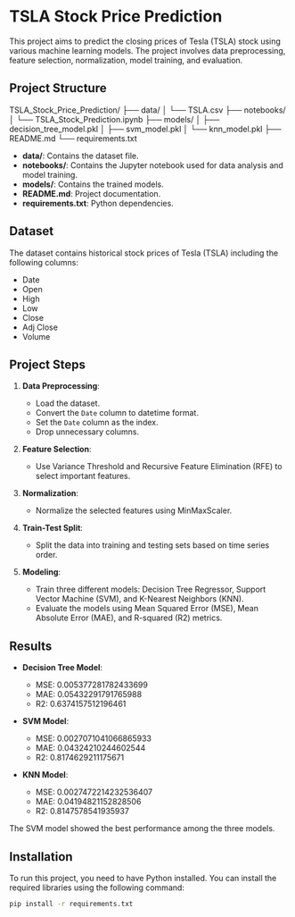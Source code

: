 # TSLA Stock Price Prediction

This project aims to predict the closing prices of Tesla (TSLA) stock using various machine learning models. The project involves data preprocessing, feature selection, normalization, model training, and evaluation.

## Project Structure

TSLA_Stock_Price_Prediction/
├── data/
│ └── TSLA.csv
├── notebooks/
│ └── TSLA_Stock_Prediction.ipynb
├── models/
│ ├── decision_tree_model.pkl
│ ├── svm_model.pkl
│ └── knn_model.pkl
├── README.md
└── requirements.txt


- **data/**: Contains the dataset file.
- **notebooks/**: Contains the Jupyter notebook used for data analysis and model training.
- **models/**: Contains the trained models.
- **README.md**: Project documentation.
- **requirements.txt**: Python dependencies.

## Dataset

The dataset contains historical stock prices of Tesla (TSLA) including the following columns:
- Date
- Open
- High
- Low
- Close
- Adj Close
- Volume

## Project Steps

1. **Data Preprocessing**:
    - Load the dataset.
    - Convert the `Date` column to datetime format.
    - Set the `Date` column as the index.
    - Drop unnecessary columns.

2. **Feature Selection**:
    - Use Variance Threshold and Recursive Feature Elimination (RFE) to select important features.

3. **Normalization**:
    - Normalize the selected features using MinMaxScaler.

4. **Train-Test Split**:
    - Split the data into training and testing sets based on time series order.

5. **Modeling**:
    - Train three different models: Decision Tree Regressor, Support Vector Machine (SVM), and K-Nearest Neighbors (KNN).
    - Evaluate the models using Mean Squared Error (MSE), Mean Absolute Error (MAE), and R-squared (R2) metrics.

## Results

- **Decision Tree Model**:
    - MSE: 0.005377281782433699
    - MAE: 0.05432291791765988
    - R2: 0.6374157512196461

- **SVM Model**:
    - MSE: 0.0027071041066865933
    - MAE: 0.04324210244602544
    - R2: 0.8174629211175671

- **KNN Model**:
    - MSE: 0.0027472214232536407
    - MAE: 0.04194821152828506
    - R2: 0.8147578541935937

The SVM model showed the best performance among the three models.

## Installation

To run this project, you need to have Python installed. You can install the required libraries using the following command:

```bash
pip install -r requirements.txt
